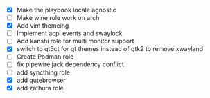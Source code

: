 - [x] Make the playbook locale agnostic
- [ ] Make wine role work on arch
- [x] Add vim themeing 
- [ ] Implement acpi events and swaylock
- [ ] Add kanshi role for multi monitor support
- [x] switch to qt5ct for qt themes instead of gtk2 to remove xwayland
- [ ] Create Podman role 
- [ ] fix pipewire jack dependency conflict
- [ ] add syncthing role
- [x] add qutebrowser
- [x] add zathura role 
